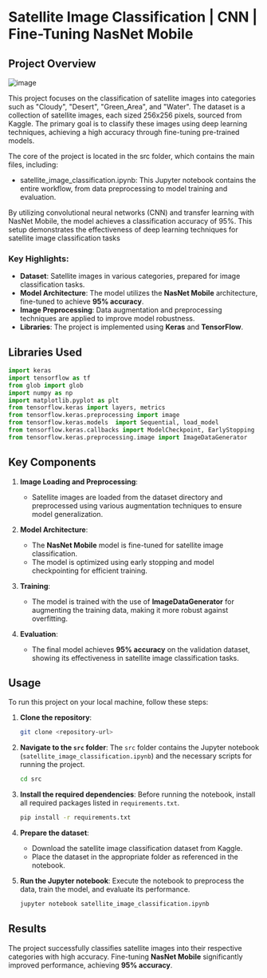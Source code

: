 # Satellite Image Classification | CNN | Fine-Tuning NasNet Mobile

## Project Overview

![image](https://github.com/user-attachments/assets/5209afde-0934-4527-b8fb-dd317a8794d5)

This project focuses on the classification of satellite images into categories such as "Cloudy", "Desert", "Green_Area", and "Water". The dataset is a collection of satellite images, each sized 256x256 pixels, sourced from Kaggle. The primary goal is to classify these images using deep learning techniques, achieving a high accuracy through fine-tuning pre-trained models.

The core of the project is located in the src folder, which contains the main files, including:
- satellite_image_classification.ipynb: This Jupyter notebook contains the entire workflow, from data preprocessing to model training and evaluation.

By utilizing convolutional neural networks (CNN) and transfer learning with NasNet Mobile, the model achieves a classification accuracy of 95%. This setup demonstrates the effectiveness of deep learning techniques for satellite image classification tasks

### Key Highlights:
- **Dataset**: Satellite images in various categories, prepared for image classification tasks.
- **Model Architecture**: The model utilizes the **NasNet Mobile** architecture, fine-tuned to achieve **95% accuracy**.
- **Image Preprocessing**: Data augmentation and preprocessing techniques are applied to improve model robustness.
- **Libraries**: The project is implemented using **Keras** and **TensorFlow**.

## Libraries Used

```python
import keras
import tensorflow as tf
from glob import glob
import numpy as np
import matplotlib.pyplot as plt
from tensorflow.keras import layers, metrics
from tensorflow.keras.preprocessing import image
from tensorflow.keras.models  import Sequential, load_model
from tensorflow.keras.callbacks import ModelCheckpoint, EarlyStopping
from tensorflow.keras.preprocessing.image import ImageDataGenerator
```

## Key Components

1. **Image Loading and Preprocessing**: 
   - Satellite images are loaded from the dataset directory and preprocessed using various augmentation techniques to ensure model generalization.

2. **Model Architecture**:
   - The **NasNet Mobile** model is fine-tuned for satellite image classification.
   - The model is optimized using early stopping and model checkpointing for efficient training.

3. **Training**:
   - The model is trained with the use of **ImageDataGenerator** for augmenting the training data, making it more robust against overfitting.

4. **Evaluation**:
   - The final model achieves **95% accuracy** on the validation dataset, showing its effectiveness in satellite image classification tasks.

## Usage

To run this project on your local machine, follow these steps:

1. **Clone the repository**:
   ```bash
   git clone <repository-url>
   ```

2. **Navigate to the `src` folder**:
   The `src` folder contains the Jupyter notebook (`satellite_image_classification.ipynb`) and the necessary scripts for running the project.
   ```bash
   cd src
   ```

3. **Install the required dependencies**:
   Before running the notebook, install all required packages listed in `requirements.txt`.
   ```bash
   pip install -r requirements.txt
   ```

4. **Prepare the dataset**:
   - Download the satellite image classification dataset from Kaggle.
   - Place the dataset in the appropriate folder as referenced in the notebook.

5. **Run the Jupyter notebook**:
   Execute the notebook to preprocess the data, train the model, and evaluate its performance.
   ```bash
   jupyter notebook satellite_image_classification.ipynb
   ```

## Results

The project successfully classifies satellite images into their respective categories with high accuracy. Fine-tuning **NasNet Mobile** significantly improved performance, achieving **95% accuracy**.
